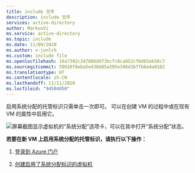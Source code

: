 ```yaml
---
title: include 文件
description: include 文件
services: active-directory
author: MarkusVi
ms.service: active-directory
ms.topic: include
ms.date: 11/09/2020
ms.author: v-junlch
ms.custom: include file
ms.openlocfilehash: 16a7392c247886dd73bcfc8ca852cf6d65eb50c7
ms.sourcegitcommit: 59810f8eba5e430d85a595e346d3b7fb6e4a0102
ms.translationtype: HT
ms.contentlocale: zh-CN
ms.lasthandoff: 11/11/2020
ms.locfileid: "94504050"
---
```

启用系统分配的托管标识只需单击一次即可。 可以在创建 VM 的过程中或在现有 VM 的属性中启用它。

![屏幕截图显示虚拟机的“系统分配”选项卡，可以在其中打开“系统分配”状态。](./media/active-directory-msi-tut-enable/identity.png)


**若要在新 VM 上启用系统分配的托管标识，请执行以下操作：** 

1. [登录到 Azure 门户](https://portal.azure.cn)

2. [创建启用了系统分配标识的虚拟机](/active-directory/managed-identities-azure-resources/qs-configure-portal-windows-vm#system-assigned-managed-identity)

